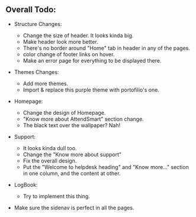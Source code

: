 ## Overall Todo:

* Structure Changes:

    * Change the size of header. It looks kinda big.
    * Make header look more better.
    * There's no border around "Home" tab in header in any of the pages.
    * color change of footer links on hover.
    * Make an error page for everything to be displayed there.

* Themes Changes:

    * Add more themes.
    * Import & replace this purple theme with portofilio's one.

* Homepage:

    * Change the design of Homepage.
    * "Know more about AttendSmart" section change.
    * The black text over the wallpaper? Nah!

* Support:

    * It looks kinda dull too.
    * Change the "Know more about support"
    * Fix the overall design.
    * Put the "Welcome to helpdesk heading" and "Know more..." section in one column, and the content at other.


* LogBook:

    * Try to implement this thing.

* Make sure the sidenav is perfect in all the pages.